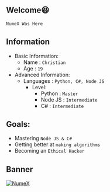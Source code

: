 ## Welcome😆
`NumeX Was Here`

## Information
- Basic Information:
  - Name : `Christian`
  - Age : `19`
- Advanced Information:
  - Languages : `Python, C#, Node JS`
    - Level:
      - Python : `Master`
      - Node JS : `Intermediate`
      - C# : `Intermediate`
## Goals:
  - Mastering `Node JS & C#`
  - Getting better at `making algorithms`
  - Becoming an `Ethical Hacker`

## Banner
[![NumeX](https://f.top4top.io/p_2076hjfkl1.png)](https://github.com/NumeXx)
